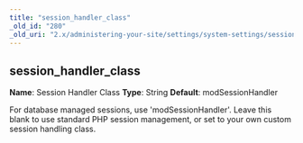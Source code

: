 ```yaml
---
title: "session_handler_class"
_old_id: "280"
_old_uri: "2.x/administering-your-site/settings/system-settings/session_handler_class"
---
```


## session\_handler\_class

**Name**: Session Handler Class
**Type**: String
**Default**: modSessionHandler

For database managed sessions, use 'modSessionHandler'. Leave this blank to use standard PHP session management, or set to your own custom session handling class.
